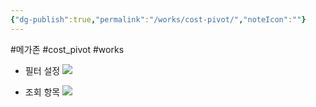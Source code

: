 ```yaml
---
{"dg-publish":true,"permalink":"/works/cost-pivot/","noteIcon":""}
---
```


#메가존 #cost_pivot #works


- 필터 설정 
![](https://i.imgur.com/6FdvfqI.png)

- 조회 항목 
![](https://i.imgur.com/VXjnReS.png)

